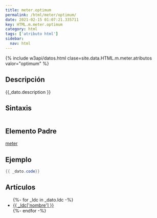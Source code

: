 ```yaml
---
title: meter.optimum
permalink: /html/meter/optimum/
date: 2021-02-15 01:07:21.335711
key: HTML.m.meter.optimum
category: html
tags: ['atributo html']
sidebar: 
  nav: html
---
```


{% include w3api/datos.html clase=site.data.HTML.m.meter.atributos valor="optimum" %}

## Descripción
{{_dato.description }}

## Sintaxis
~~~html
~~~

## Elemento Padre
[meter](/html/meter/)

## Ejemplo
~~~java
{{ _dato.code}}
~~~

## Artículos
<ul>
{%- for _ldc in _dato.ldc -%}
   <li>
       <a href="{{_ldc['url'] }}">{{ _ldc['nombre'] }}</a>
   </li>
{%- endfor -%}
</ul>
